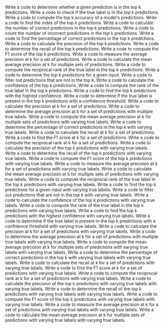 Write a code to determine whether a given prediction is in the top k predictions.
Write a code to check if the true label is in the top k predictions.
Write a code to compute the top k accuracy of a model's predictions.
Write a code to find the index of the top k predictions.
Write a code to calculate the number of correct predictions in the top k predictions.
Write a code to count the number of incorrect predictions in the top k predictions.
Write a code to find the percentage of correct predictions in the top k predictions.
Write a code to calculate the precision of the top k predictions.
Write a code to determine the recall of the top k predictions.
Write a code to compute the F1 score of the top k predictions.
Write a code to measure the average precision at k for a set of predictions.
Write a code to calculate the mean average precision at k for multiple sets of predictions.
Write a code to compute the reciprocal rank of the true label in the top k predictions.
Write a code to determine the top k predictions for a given input.
Write a code to filter out predictions that are not in the top k.
Write a code to calculate the confidence of the top k predictions.
Write a code to compute the rank of the true label in the top k predictions.
Write a code to find the top k predictions with the highest confidence.
Write a code to determine if the true label is present in the top k predictions with a confidence threshold.
Write a code to calculate the precision at k for a set of predictions.
Write a code to determine the average precision at k for a set of predictions with multiple true labels.
Write a code to compute the mean average precision at k for multiple sets of predictions with varying true labels.
Write a code to determine the percentage of correct predictions in the top k with varying true labels.
Write a code to calculate the recall at k for a set of predictions.
Write a code to find the F1 score at k for a set of predictions.
Write a code to compute the reciprocal rank at k for a set of predictions.
Write a code to calculate the precision of the top k predictions with varying true labels.
Write a code to determine the recall of the top k predictions with varying true labels.
Write a code to compute the F1 score of the top k predictions with varying true labels.
Write a code to measure the average precision at k for a set of predictions with varying true labels.
Write a code to calculate the mean average precision at k for multiple sets of predictions with varying true labels.
Write a code to compute the reciprocal rank of the true label in the top k predictions with varying true labels.
Write a code to find the top k predictions for a given input with varying true labels.
Write a code to filter out predictions that are not in the top k with varying true labels.
Write a code to calculate the confidence of the top k predictions with varying true labels.
Write a code to compute the rank of the true label in the top k predictions with varying true labels.
Write a code to find the top k predictions with the highest confidence with varying true labels.
Write a code to determine if the true label is present in the top k predictions with a confidence threshold with varying true labels.
Write a code to calculate the precision at k for a set of predictions with varying true labels.
Write a code to determine the average precision at k for a set of predictions with multiple true labels with varying true labels.
Write a code to compute the mean average precision at k for multiple sets of predictions with varying true labels with varying true labels.
Write a code to determine the percentage of correct predictions in the top k with varying true labels with varying true labels.
Write a code to calculate the recall at k for a set of predictions with varying true labels.
Write a code to find the F1 score at k for a set of predictions with varying true labels.
Write a code to compute the reciprocal rank at k for a set of predictions with varying true labels.
Write a code to calculate the precision of the top k predictions with varying true labels with varying true labels.
Write a code to determine the recall of the top k predictions with varying true labels with varying true labels.
Write a code to compute the F1 score of the top k predictions with varying true labels with varying true labels.
Write a code to measure the average precision at k for a set of predictions with varying true labels with varying true labels.
Write a code to calculate the mean average precision at k for multiple sets of predictions with varying true labels with varying true labels.